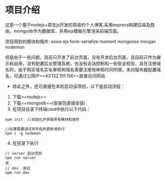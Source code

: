 # 项目介绍

这是一个基于nodejs+原生js开发的简易的个人博客,采用express构建后端及路由，mongodb作为数据库，并用ejs模板引擎渲染前端页面。

项目用到的模块和插件: axios  ejs  form-serialize  moment  mongoose  morgan  nodemon



但是由于一些问题，目前只开发了前台页面，没有开发后台页面，且目前只作为展示和自用，没有配置后台管理系统，也没有会话控制和一些安全校验，且在注册域名时，由于购买域名实名审核和域名需要注册局审核时间所限，未对服务器配置域名，可通过公网IP==43.132.191.156==直接访问网站

- 除此之外，还可直接在本机启动该项目，以下是启动流程：

1. 下载==nodejs==
2. 下载==mongodb==(安装包直接安装)
3. 在项目目录下终端cmd中执行以下代码：

```
npm init  //初始化并获取所有模块和插件
```

```
//如果需要调试并开启热更新请执行
npm i -g nodemon
```

4. 在目录下执行

```
// server 启动项目
npm run server
或
// dev  调试
npm run dev
```

